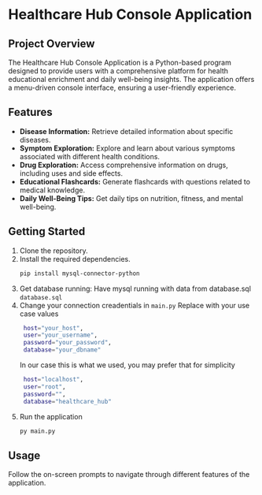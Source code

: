 # Healthcare Hub Console Application

## Project Overview

The Healthcare Hub Console Application is a Python-based program designed to provide users with a comprehensive platform for health educational enrichment and daily well-being insights. The application offers a menu-driven console interface, ensuring a user-friendly experience.

## Features

- **Disease Information:** Retrieve detailed information about specific diseases.
- **Symptom Exploration:** Explore and learn about various symptoms associated with different health conditions.
- **Drug Exploration:** Access comprehensive information on drugs, including uses and side effects.
- **Educational Flashcards:** Generate flashcards with questions related to medical knowledge.
- **Daily Well-Being Tips:** Get daily tips on nutrition, fitness, and mental well-being.

## Getting Started

1. Clone the repository.
2. Install the required dependencies.
   ```bash
   pip install mysql-connector-python
   ```
3. Get database running: Have mysql running with data from database.sql
   `database.sql`
4. Change your connection creadentials in `main.py`
   Replace with your use case values
   ```bash
    host="your_host",
    user="your_username",
    password="your_password",
    database="your_dbname"
   ```
   In our case this is what we used, you may prefer that for simplicity
   ```bash
    host="localhost",
    user="root",
    password="",
    database="healthcare_hub"
   ```
5. Run the application
   ```bash
   py main.py
   ```

## Usage

Follow the on-screen prompts to navigate through different features of the application.
